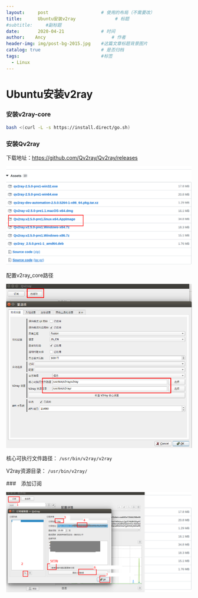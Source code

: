 ```yaml
---
layout:     post   				    # 使用的布局（不需要改）
title:      Ubuntu安装v2ray				# 标题 
#subtitle:     #副标题
date:       2020-04-21 				# 时间
author:    Ancy 						# 作者
header-img: img/post-bg-2015.jpg 	#这篇文章标题背景图片
catalog: true 						# 是否归档
tags:								#标签
  - Linux
---
```


# Ubuntu安装v2ray

### 安装v2ray-core

```bash
bash <(curl -L -s https://install.direct/go.sh)
```

### 安装Qv2ray

下载地址：https://github.com/Qv2ray/Qv2ray/releases



![Ubuntu安装v2ray_0](./image/Ubuntu安装v2ray_0.png)

配置v2ray_core路径

![Ubuntu安装v2ray_0](./image/Ubuntu安装v2ray_1.png)

核心可执行文件路径： `/usr/bin/v2ray/v2ray`

V2ray资源目录： `/usr/bin/v2ray/`

###　添加订阅



![Ubuntu安装v2ray_0](./image/Ubuntu安装v2ray_3.png)